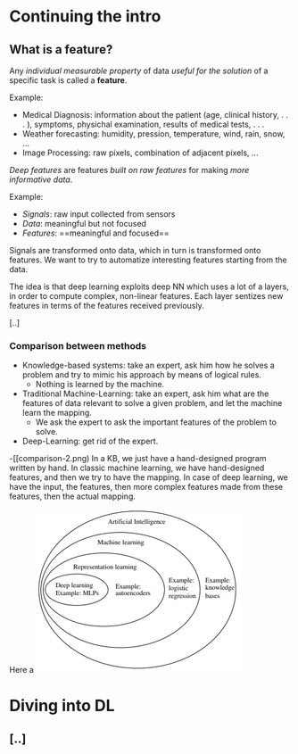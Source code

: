 # Continuing the intro

## What is a feature?
Any _individual measurable property_ of data _useful for the solution_ of a specific task is called a __feature__.

Example:
- Medical Diagnosis: information about the patient (age, clinical history, . . . ), symptoms, physichal examination, results of medical tests, . . . 
- Weather forecasting: humidity, pression, temperature, wind, rain, snow, ... 
- Image Processing: raw pixels, combination of adjacent pixels, ...

_Deep features_ are features _built on raw features_ for making _more informative data_. 

Example:
- _Signals_: raw input collected from sensors 
- _Data_: meaningful but not focused 
- _Features_: ==meaningful and focused==

Signals are transformed onto data, which in turn is transformed onto features. 
We want to try to automatize interesting features starting from the data. 

The idea is that deep learning exploits deep NN which uses a lot of a layers, in order to compute complex, non-linear features. 
Each layer sentizes new features in terms of the features received previously. 

\[..\]

### Comparison between methods
- Knowledge-based systems: take an expert, ask him how he solves a problem and try to mimic his approach by means of logical rules. 
	- Nothing is learned by the machine.
- Traditional Machine-Learning: take an expert, ask him what are the features of data relevant to solve a given problem, and let the machine learn the mapping.
	- We ask the expert to ask the important features of the problem to solve. 
- Deep-Learning: get rid of the expert.

-[[comparison-2.png)
In a KB, we just have a hand-designed program written by hand. 
In classic machine learning, we have hand-designed features, and then we try to have the mapping. 
In case of deep learning, we have the input, the features, then more complex features made from these features, then the actual mapping. 


Here a 
![](images/relation-between-areas.png)

# Diving into DL
\[..\]
- 
